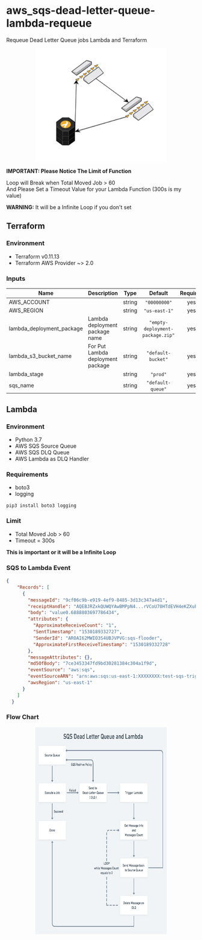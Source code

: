 # aws_sqs-dead-letter-queue-lambda-requeue
Requeue Dead Letter Queue jobs Lambda and Terraform

<p align="center">
  <img width="350" height="300" src="./images/title.png">
</p>


**IMPORTANT: Please Notice The Limit of Function** 

Loop will Break when Total Moved Job > 60 \
And Please Set a Timeout Value for your Lambda Function (300s is my value)

**WARNING:** It will be a Infinite Loop if you don't set


## Terraform

### Environment
- Terraform v0.11.13
- Terraform AWS Provider ~> 2.0


### Inputs

| Name | Description | Type | Default | Required |
|------|-------------|:----:|:-----:|:-----:|
| AWS\_ACCOUNT |  | string | `"00000000"` | yes |
| AWS\_REGION |  | string | `"us-east-1"` | yes |
| lambda\_deployment\_package | Lambda deployment package name | string | `"empty-deployment-package.zip"` | yes |
| lambda\_s3\_bucket\_name | For Put Lambda deployment package | string | `"default-bucket"` | yes |
| lambda\_stage |  | string | `"prod"` | yes |
| sqs\_name |  | string | `"default-queue"` | yes |



## Lambda

### Environment
- Python 3.7
-  AWS SQS Source Queue
- AWS SQS DLQ Queue
- AWS Lambda as DLQ Handler


### Requirements
- boto3
- logging

```
pip3 install boto3 logging
```

### Limit
- Total Moved Job > 60 
- Timeout = 300s

**This is important or it will be a Infinite Loop**


### SQS to Lambda Event
```json
{
    "Records": [
      {
        "messageId": "9cf06c9b-e919-4ef9-8485-3d13c347a4d1",
        "receiptHandle": "AQEBJRZxkQUWQYAwBMPpN4...rVCoU70HTdEVH4eKZXuPUVBw==",
        "body": "value0.6888803697786434",
        "attributes": {
          "ApproximateReceiveCount": "1",
          "SentTimestamp": "1530189332727",
          "SenderId": "AROAI62MWIO3S4UBJVPVG:sqs-flooder",
          "ApproximateFirstReceiveTimestamp": "1530189332728"
        },
        "messageAttributes": {},
        "md5OfBody": "7ce3453347fd9bd30281384c304a1f9d",
        "eventSource": "aws:sqs",
        "eventSourceARN": "arn:aws:sqs:us-east-1:XXXXXXXX:test-sqs-trigger-queue",
        "awsRegion": "us-east-1"
      }
    ]
  }

  ```


### Flow Chart

<p align="center">
  <img width="350" height="550" src="./images/dlq_flow_chart.png">
</p>